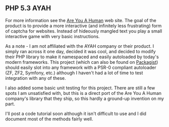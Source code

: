 PHP 5.3 AYAH
------------
For more information see the [Are You A Human][1] web site. The goal of the product is to provide a more interactive (and infinitely less frustrating) form of captcha for websites. Instead of hideously mangled text you play a small interactive game with very basic instructions.

As a note - I am not affiliated with the AYAH company or their product. I simply ran across it one day, decided it was cool, and decided to modify their PHP library to make it namespaced and easily autoloaded by today's modern frameworks. This project (which can also be found on [Packagist][2]) should easily slot into any framework with a PSR-0 compliant autoloader (ZF, ZF2, Symfony, etc.) although I haven't had a lot of time to test integration with any of these.

I also added some basic unit testing for this project. There are still a few spots I am unsatisfied with, but this is a direct port of the Are You A Human company's library that they ship, so this hardly a ground-up invention on my part.

I'll post a code tutorial soon although it isn't difficult to use and I did document most of the methods fairly well.


  [1]: http://www.areyouahuman.com/
  [2]: http://packagist.org/packages/Blackshawk/AYAH
